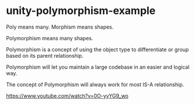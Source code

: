 # unity-polymorphism-example

Poly means many.
Morphism means shapes.

Polymorphism means many shapes.

Polymorphism is a concept of using the object type to differentiate or group based on its parent relationship.

Polymorphism will let you maintain a large codebase in an easier and logical way.

The concept of Polymorphism will always work for most IS-A relationship.

https://www.youtube.com/watch?v=0O-yyYG9_wo
